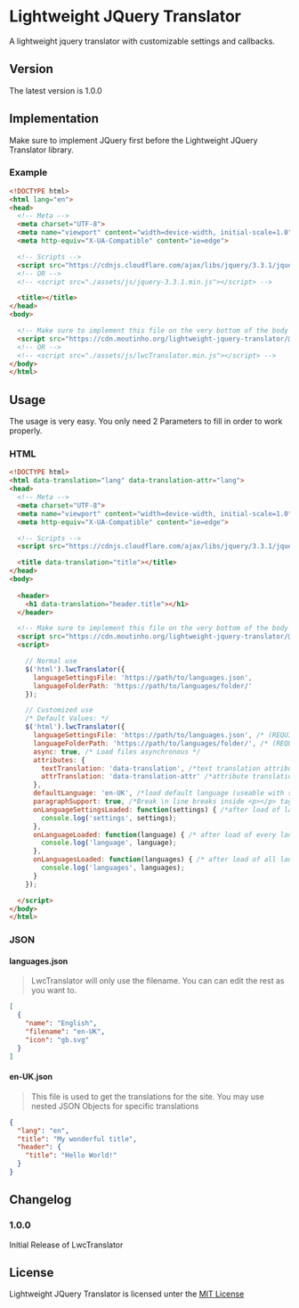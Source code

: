# Lightweight JQuery Translator

A lightweight jquery translator with customizable settings and callbacks.

## Version

The latest version is 1.0.0

## Implementation

Make sure to implement JQuery first before the Lightweight JQuery Translator library.

### Example

```html
<!DOCTYPE html>
<html lang="en">
<head>
  <!-- Meta -->
  <meta charset="UTF-8">
  <meta name="viewport" content="width=device-width, initial-scale=1.0">
  <meta http-equiv="X-UA-Compatible" content="ie=edge">

  <!-- Scripts -->
  <script src="https://cdnjs.cloudflare.com/ajax/libs/jquery/3.3.1/jquery.min.js"></script>
  <!-- OR -->
  <!-- <script src="./assets/js/jquery-3.3.1.min.js"></script> -->

  <title></title>
</head>
<body>

  <!-- Make sure to implement this file on the very bottom of the body -->
  <script src="https://cdn.moutinho.org/lightweight-jquery-translator/@latest/lwcTranslator.min.js"></script>
  <!-- OR -->
  <!-- <script src="./assets/js/lwcTranslator.min.js"></script> -->
</body>
</html>
```

## Usage

The usage is very easy. You only need 2 Parameters to fill in order to work properly.

### HTML

```html
<!DOCTYPE html>
<html data-translation="lang" data-translation-attr="lang">
<head>
  <!-- Meta -->
  <meta charset="UTF-8">
  <meta name="viewport" content="width=device-width, initial-scale=1.0">
  <meta http-equiv="X-UA-Compatible" content="ie=edge">

  <!-- Scripts -->
  <script src="https://cdnjs.cloudflare.com/ajax/libs/jquery/3.3.1/jquery.min.js"></script>

  <title data-translation="title"></title>
</head>
<body>
  
  <header>
    <h1 data-translation="header.title"></h1>
  </header>

  <!-- Make sure to implement this file on the very bottom of the body -->
  <script src="https://cdn.moutinho.org/lightweight-jquery-translator/@latest/lwcTranslator.min.js"></script>
  <script>

    // Normal use
    $('html').lwcTranslator({
      languageSettingsFile: 'https://path/to/languages.json',
      languageFolderPath: 'https://path/to/languages/folder/'
    });

    // Customized use
    /* Default Values: */
    $('html').lwcTranslator({
      languageSettingsFile: 'https://path/to/languages.json', /* (REQUIRED) settings file path */
      languageFolderPath: 'https://path/to/languages/folder/', /* (REQUIRED) languages folder path */
      async: true, /* Load files asynchronous */
      attributes: {
        textTranslation: 'data-translation', /*text translation attribute*/
        attrTranslation: 'data-translation-attr' /*attribute translation attribute*/
      },
      defaultLanguage: 'en-UK', /*load default language (useable with saved language in local storage or else)*/
      paragraphSupport: true, /*Break \n line breaks inside <p></p> tags*/
      onLanguageSettingsLoaded: function(settings) { /*after load of languages settings file*/
        console.log('settings', settings);
      },
      onLanguageLoaded: function(language) { /* after load of every language*/
        console.log('language', language);
      },
      onLanguagesLoaded: function(languages) { /* after load of all languages*/
        console.log('languages', languages);
      }
    });

  </script>
</body>
</html>
```

### JSON

#### languages.json

> LwcTranslator will only use the filename. You can can edit the rest as you want to.

```json
[
  {
    "name": "English",
    "filename": "en-UK",
    "icon": "gb.svg"
  }
]
```

#### en-UK.json

> This file is used to get the translations for the site. You may use nested JSON Objects for specific translations

```json
{
  "lang": "en",
  "title": "My wonderful title",
  "header": {
    "title": "Hello World!"
  }
}
```

## Changelog

### 1.0.0

Initial Release of LwcTranslator

## License

Lightweight JQuery Translator is licensed unter the [MIT License]([https://www.google.com](https://github.com/codingsamuel/lightweight-jquery-translator/blob/master/LICENSE) "MIT LICENSE")
